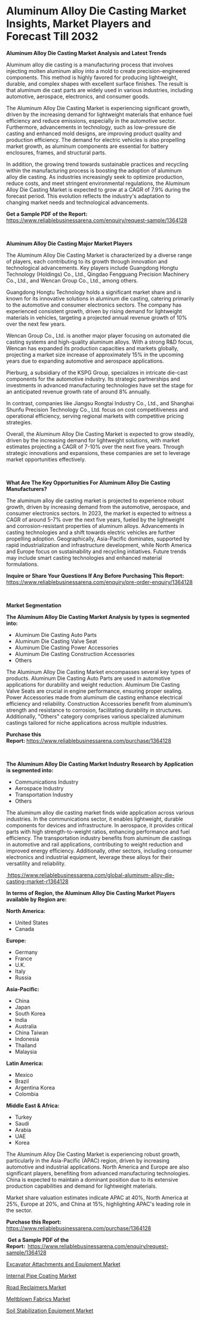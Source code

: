 <p><h1>Aluminum Alloy Die Casting Market Insights, Market Players and Forecast Till 2032</h1></p><p><strong>Aluminum Alloy Die Casting Market Analysis and Latest Trends</strong></p>
<p><p>Aluminum alloy die casting is a manufacturing process that involves injecting molten aluminum alloy into a mold to create precision-engineered components. This method is highly favored for producing lightweight, durable, and complex shapes with excellent surface finishes. The result is that aluminum die cast parts are widely used in various industries, including automotive, aerospace, electronics, and consumer goods.</p><p>The Aluminum Alloy Die Casting Market is experiencing significant growth, driven by the increasing demand for lightweight materials that enhance fuel efficiency and reduce emissions, especially in the automotive sector. Furthermore, advancements in technology, such as low-pressure die casting and enhanced mold designs, are improving product quality and production efficiency. The demand for electric vehicles is also propelling market growth, as aluminum components are essential for battery enclosures, frames, and structural parts.</p><p>In addition, the growing trend towards sustainable practices and recycling within the manufacturing process is boosting the adoption of aluminum alloy die casting. As industries increasingly seek to optimize production, reduce costs, and meet stringent environmental regulations, the Aluminum Alloy Die Casting Market is expected to grow at a CAGR of 7.9% during the forecast period. This evolution reflects the industry's adaptation to changing market needs and technological advancements.</p></p>
<p><strong>Get a Sample PDF of the Report:&nbsp;</strong> <a href="https://www.reliablebusinessarena.com/enquiry/request-sample/1364128?utm_campaign=2130&utm_medium=2&utm_source=Github&utm_content=ia&utm_term=30012025&utm_id=aluminum-alloy-die-casting">https://www.reliablebusinessarena.com/enquiry/request-sample/1364128</a></p>
<p>&nbsp;</p>
<p><strong>Aluminum Alloy Die Casting Major Market Players</strong></p>
<p><p>The Aluminum Alloy Die Casting Market is characterized by a diverse range of players, each contributing to its growth through innovation and technological advancements. Key players include Guangdong Hongtu Technology (Holdings) Co., Ltd., Qingdao Fengguang Precision Machinery Co., Ltd., and Wencan Group Co., Ltd., among others.</p><p>Guangdong Hongtu Technology holds a significant market share and is known for its innovative solutions in aluminum die casting, catering primarily to the automotive and consumer electronics sectors. The company has experienced consistent growth, driven by rising demand for lightweight materials in vehicles, targeting a projected annual revenue growth of 10% over the next few years.</p><p>Wencan Group Co., Ltd. is another major player focusing on automated die casting systems and high-quality aluminum alloys. With a strong R&D focus, Wencan has expanded its production capacities and markets globally, projecting a market size increase of approximately 15% in the upcoming years due to expanding automotive and aerospace applications.</p><p>Pierburg, a subsidiary of the KSPG Group, specializes in intricate die-cast components for the automotive industry. Its strategic partnerships and investments in advanced manufacturing technologies have set the stage for an anticipated revenue growth rate of around 8% annually.</p><p>In contrast, companies like Jiangsu Rongtai Industry Co., Ltd., and Shanghai Shunfu Precision Technology Co., Ltd. focus on cost competitiveness and operational efficiency, serving regional markets with competitive pricing strategies. </p><p>Overall, the Aluminum Alloy Die Casting Market is expected to grow steadily, driven by the increasing demand for lightweight solutions, with market estimates projecting a CAGR of 7-10% over the next five years. Through strategic innovations and expansions, these companies are set to leverage market opportunities effectively.</p></p>
<p>&nbsp;</p>
<p><strong>What Are The Key Opportunities For Aluminum Alloy Die Casting Manufacturers?</strong></p>
<p><p>The aluminum alloy die casting market is projected to experience robust growth, driven by increasing demand from the automotive, aerospace, and consumer electronics sectors. In 2023, the market is expected to witness a CAGR of around 5-7% over the next five years, fueled by the lightweight and corrosion-resistant properties of aluminum alloys. Advancements in casting technologies and a shift towards electric vehicles are further propelling adoption. Geographically, Asia-Pacific dominates, supported by rapid industrialization and infrastructure development, while North America and Europe focus on sustainability and recycling initiatives. Future trends may include smart casting technologies and enhanced material formulations.</p></p>
<p><strong>Inquire or Share Your Questions If Any Before Purchasing This Report:</strong> <a href="https://www.reliablebusinessarena.com/enquiry/pre-order-enquiry/1364128?utm_campaign=2130&utm_medium=2&utm_source=Github&utm_content=ia&utm_term=30012025&utm_id=aluminum-alloy-die-casting">https://www.reliablebusinessarena.com/enquiry/pre-order-enquiry/1364128</a></p>
<p>&nbsp;</p>
<p><strong>Market Segmentation</strong></p>
<p><strong>The Aluminum Alloy Die Casting Market Analysis by types is segmented into:</strong></p>
<p><ul><li>Aluminum Die Casting Auto Parts</li><li>Aluminum Die Casting Valve Seat</li><li>Aluminum Die Casting Power Accessories</li><li>Aluminum Die Casting Construction Accessories</li><li>Others</li></ul></p>
<p><p>The Aluminum Alloy Die Casting Market encompasses several key types of products. Aluminum Die Casting Auto Parts are used in automotive applications for durability and weight reduction. Aluminum Die Casting Valve Seats are crucial in engine performance, ensuring proper sealing. Power Accessories made from aluminum die casting enhance electrical efficiency and reliability. Construction Accessories benefit from aluminum’s strength and resistance to corrosion, facilitating durability in structures. Additionally, "Others" category comprises various specialized aluminum castings tailored for niche applications across multiple industries.</p></p>
<p><strong>Purchase this Report:&nbsp;</strong><a href="https://www.reliablebusinessarena.com/purchase/1364128?utm_campaign=2130&utm_medium=2&utm_source=Github&utm_content=ia&utm_term=30012025&utm_id=aluminum-alloy-die-casting">https://www.reliablebusinessarena.com/purchase/1364128</a></p>
<p>&nbsp;</p>
<p><strong>The Aluminum Alloy Die Casting Market Industry Research by Application is segmented into:</strong></p>
<p><ul><li>Communications Industry</li><li>Aerospace Industry</li><li>Transportation Industry</li><li>Others</li></ul></p>
<p><p>The aluminum alloy die casting market finds wide application across various industries. In the communications sector, it enables lightweight, durable components for devices and infrastructure. In aerospace, it provides critical parts with high strength-to-weight ratios, enhancing performance and fuel efficiency. The transportation industry benefits from aluminum die castings in automotive and rail applications, contributing to weight reduction and improved energy efficiency. Additionally, other sectors, including consumer electronics and industrial equipment, leverage these alloys for their versatility and reliability.</p></p>
<p><a href="https://www.reliablebusinessarena.com/global-aluminum-alloy-die-casting-market-r1364128?utm_campaign=2130&utm_medium=2&utm_source=Github&utm_content=ia&utm_term=30012025&utm_id=aluminum-alloy-die-casting">&nbsp;https://www.reliablebusinessarena.com/global-aluminum-alloy-die-casting-market-r1364128</a></p>
<p><strong>In terms of Region, the Aluminum Alloy Die Casting Market Players available by Region are:</strong></p>
<p>
    <p> <strong> North America: </strong>
        <ul>
            <li>United States</li>
            <li>Canada</li>
        </ul>
        </p> 
    <p> <strong> Europe: </strong>
        <ul>
            <li>Germany</li>
            <li>France</li>
            <li>U.K.</li>
            <li>Italy</li>
            <li>Russia</li>
        </ul>
        </p> 
    <p> <strong> Asia-Pacific: </strong>
        <ul>
            <li>China</li>
            <li>Japan</li>
            <li>South Korea</li>
            <li>India</li>
            <li>Australia</li>
            <li>China Taiwan</li>
            <li>Indonesia</li>
            <li>Thailand</li>
            <li>Malaysia</li>
        </ul>
        </p> 
    <p> <strong> Latin America: </strong>
        <ul>
            <li>Mexico</li>
            <li>Brazil</li>
            <li>Argentina Korea</li>
            <li>Colombia</li>
        </ul>
        </p> 
    <p> <strong> Middle East & Africa: </strong>
        <ul>
            <li>Turkey</li>
            <li>Saudi</li>
            <li>Arabia</li>
            <li>UAE</li>
            <li>Korea</li>
        </ul>
    </p>
    </p>
<p><p>The Aluminum Alloy Die Casting Market is experiencing robust growth, particularly in the Asia-Pacific (APAC) region, driven by increasing automotive and industrial applications. North America and Europe are also significant players, benefiting from advanced manufacturing technologies. China is expected to maintain a dominant position due to its extensive production capabilities and demand for lightweight materials. </p><p>Market share valuation estimates indicate APAC at 40%, North America at 25%, Europe at 20%, and China at 15%, highlighting APAC's leading role in the sector.</p></p>
<p><strong>Purchase this Report: </strong><a href="https://www.reliablebusinessarena.com/purchase/1364128?utm_campaign=2130&utm_medium=2&utm_source=Github&utm_content=ia&utm_term=30012025&utm_id=aluminum-alloy-die-casting">https://www.reliablebusinessarena.com/purchase/1364128</a></p>
<p>&nbsp;<strong>Get a Sample PDF of the Report:&nbsp;&nbsp;</strong><a href="https://www.reliablebusinessarena.com/enquiry/request-sample/1364128?utm_campaign=2130&utm_medium=2&utm_source=Github&utm_content=ia&utm_term=30012025&utm_id=aluminum-alloy-die-casting">https://www.reliablebusinessarena.com/enquiry/request-sample/1364128</a></p>
<p><strong></strong></p>
<p><p><a href="https://www.linkedin.com/pulse/market-report-years-2025-2032-69-cagrshowing-significant-growth-frzuf?utm_campaign=2130&utm_medium=2&utm_source=Github&utm_content=ia&utm_term=30012025&utm_id=aluminum-alloy-die-casting">Excavator Attachments and Equipment Market</a></p><p><a href="https://github.com/katonmarti489/Market-Research-Report-List-1/blob/main/internal-pipe-coating-market.md?utm_campaign=2130&utm_medium=2&utm_source=Github&utm_content=ia&utm_term=30012025&utm_id=aluminum-alloy-die-casting">Internal Pipe Coating Market</a></p><p><a href="https://www.linkedin.com/pulse/global-analysis-road-reclaimers-market-size-scope-2025-2032-8ltdf?utm_campaign=2130&utm_medium=2&utm_source=Github&utm_content=ia&utm_term=30012025&utm_id=aluminum-alloy-die-casting">Road Reclaimers Market</a></p><p><a href="https://github.com/lisaeichler20775/Market-Research-Report-List-1/blob/main/meltblown-fabrics-market.md?utm_campaign=2130&utm_medium=2&utm_source=Github&utm_content=ia&utm_term=30012025&utm_id=aluminum-alloy-die-casting">Meltblown Fabrics Market</a></p><p><a href="https://www.linkedin.com/pulse/thorough-analysis-soil-stabilization-equipment-market-withits-4y3pf?utm_campaign=2130&utm_medium=2&utm_source=Github&utm_content=ia&utm_term=30012025&utm_id=aluminum-alloy-die-casting">Soil Stabilization Equipment Market</a></p></p>